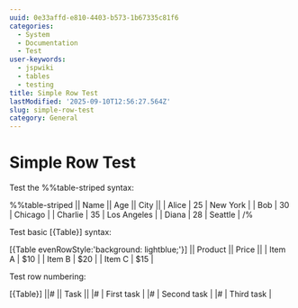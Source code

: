 ```yaml
---
uuid: 0e33affd-e810-4403-b573-1b67335c81f6
categories:
  - System
  - Documentation
  - Test
user-keywords:
  - jspwiki
  - tables
  - testing
title: Simple Row Test
lastModified: '2025-09-10T12:56:27.564Z'
slug: simple-row-test
category: General
---
```

# Simple Row Test

Test the %%table-striped syntax:

%%table-striped
|| Name || Age || City ||
| Alice | 25 | New York |
| Bob | 30 | Chicago |
| Charlie | 35 | Los Angeles |
| Diana | 28 | Seattle |
/%

Test basic [{Table}] syntax:

[{Table evenRowStyle:'background: lightblue;'}]
|| Product || Price ||
| Item A | $10 |
| Item B | $20 |
| Item C | $15 |

Test row numbering:

[{Table}]
||# || Task ||
|# | First task |
|# | Second task |
|# | Third task |
